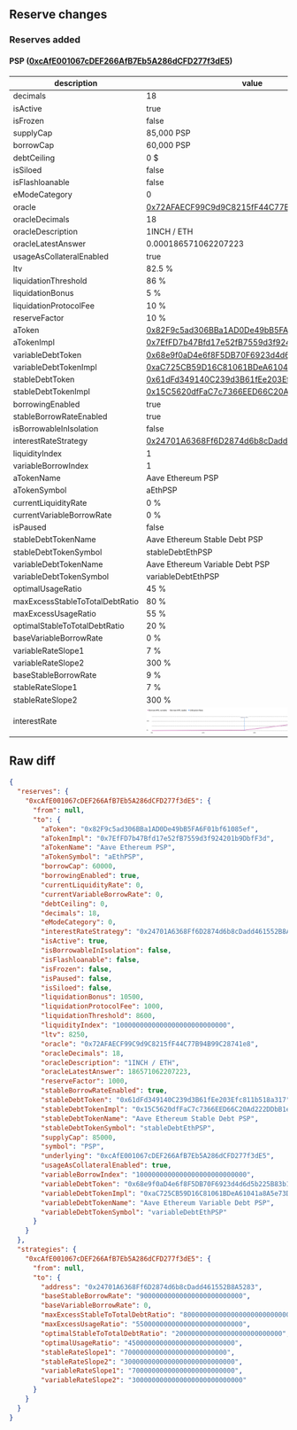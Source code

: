 ## Reserve changes

### Reserves added

#### PSP ([0xcAfE001067cDEF266AfB7Eb5A286dCFD277f3dE5](https://etherscan.io/address/0xcAfE001067cDEF266AfB7Eb5A286dCFD277f3dE5))

| description | value |
| --- | --- |
| decimals | 18 |
| isActive | true |
| isFrozen | false |
| supplyCap | 85,000 PSP |
| borrowCap | 60,000 PSP |
| debtCeiling | 0 $ |
| isSiloed | false |
| isFlashloanable | false |
| eModeCategory | 0 |
| oracle | [0x72AFAECF99C9d9C8215fF44C77B94B99C28741e8](https://etherscan.io/address/0x72AFAECF99C9d9C8215fF44C77B94B99C28741e8) |
| oracleDecimals | 18 |
| oracleDescription | 1INCH / ETH |
| oracleLatestAnswer | 0.000186571062207223 |
| usageAsCollateralEnabled | true |
| ltv | 82.5 % |
| liquidationThreshold | 86 % |
| liquidationBonus | 5 % |
| liquidationProtocolFee | 10 % |
| reserveFactor | 10 % |
| aToken | [0x82F9c5ad306BBa1AD0De49bB5FA6F01bf61085ef](https://etherscan.io/address/0x82F9c5ad306BBa1AD0De49bB5FA6F01bf61085ef) |
| aTokenImpl | [0x7EfFD7b47Bfd17e52fB7559d3f924201b9DbfF3d](https://etherscan.io/address/0x7EfFD7b47Bfd17e52fB7559d3f924201b9DbfF3d) |
| variableDebtToken | [0x68e9f0aD4e6f8F5DB70F6923d4d6d5b225B83b16](https://etherscan.io/address/0x68e9f0aD4e6f8F5DB70F6923d4d6d5b225B83b16) |
| variableDebtTokenImpl | [0xaC725CB59D16C81061BDeA61041a8A5e73DA9EC6](https://etherscan.io/address/0xaC725CB59D16C81061BDeA61041a8A5e73DA9EC6) |
| stableDebtToken | [0x61dFd349140C239d3B61fEe203Efc811b518a317](https://etherscan.io/address/0x61dFd349140C239d3B61fEe203Efc811b518a317) |
| stableDebtTokenImpl | [0x15C5620dfFaC7c7366EED66C20Ad222DDbB1eD57](https://etherscan.io/address/0x15C5620dfFaC7c7366EED66C20Ad222DDbB1eD57) |
| borrowingEnabled | true |
| stableBorrowRateEnabled | true |
| isBorrowableInIsolation | false |
| interestRateStrategy | [0x24701A6368Ff6D2874d6b8cDadd461552B8A5283](https://etherscan.io/address/0x24701A6368Ff6D2874d6b8cDadd461552B8A5283) |
| liquidityIndex | 1 |
| variableBorrowIndex | 1 |
| aTokenName | Aave Ethereum PSP |
| aTokenSymbol | aEthPSP |
| currentLiquidityRate | 0 % |
| currentVariableBorrowRate | 0 % |
| isPaused | false |
| stableDebtTokenName | Aave Ethereum Stable Debt PSP |
| stableDebtTokenSymbol | stableDebtEthPSP |
| variableDebtTokenName | Aave Ethereum Variable Debt PSP |
| variableDebtTokenSymbol | variableDebtEthPSP |
| optimalUsageRatio | 45 % |
| maxExcessStableToTotalDebtRatio | 80 % |
| maxExcessUsageRatio | 55 % |
| optimalStableToTotalDebtRatio | 20 % |
| baseVariableBorrowRate | 0 % |
| variableRateSlope1 | 7 % |
| variableRateSlope2 | 300 % |
| baseStableBorrowRate | 9 % |
| stableRateSlope1 | 7 % |
| stableRateSlope2 | 300 % |
| interestRate | ![ir](/.assets/ddeae2567d40a416520f74f13958f299b9741660.svg) |


## Raw diff

```json
{
  "reserves": {
    "0xcAfE001067cDEF266AfB7Eb5A286dCFD277f3dE5": {
      "from": null,
      "to": {
        "aToken": "0x82F9c5ad306BBa1AD0De49bB5FA6F01bf61085ef",
        "aTokenImpl": "0x7EfFD7b47Bfd17e52fB7559d3f924201b9DbfF3d",
        "aTokenName": "Aave Ethereum PSP",
        "aTokenSymbol": "aEthPSP",
        "borrowCap": 60000,
        "borrowingEnabled": true,
        "currentLiquidityRate": 0,
        "currentVariableBorrowRate": 0,
        "debtCeiling": 0,
        "decimals": 18,
        "eModeCategory": 0,
        "interestRateStrategy": "0x24701A6368Ff6D2874d6b8cDadd461552B8A5283",
        "isActive": true,
        "isBorrowableInIsolation": false,
        "isFlashloanable": false,
        "isFrozen": false,
        "isPaused": false,
        "isSiloed": false,
        "liquidationBonus": 10500,
        "liquidationProtocolFee": 1000,
        "liquidationThreshold": 8600,
        "liquidityIndex": "1000000000000000000000000000",
        "ltv": 8250,
        "oracle": "0x72AFAECF99C9d9C8215fF44C77B94B99C28741e8",
        "oracleDecimals": 18,
        "oracleDescription": "1INCH / ETH",
        "oracleLatestAnswer": 186571062207223,
        "reserveFactor": 1000,
        "stableBorrowRateEnabled": true,
        "stableDebtToken": "0x61dFd349140C239d3B61fEe203Efc811b518a317",
        "stableDebtTokenImpl": "0x15C5620dfFaC7c7366EED66C20Ad222DDbB1eD57",
        "stableDebtTokenName": "Aave Ethereum Stable Debt PSP",
        "stableDebtTokenSymbol": "stableDebtEthPSP",
        "supplyCap": 85000,
        "symbol": "PSP",
        "underlying": "0xcAfE001067cDEF266AfB7Eb5A286dCFD277f3dE5",
        "usageAsCollateralEnabled": true,
        "variableBorrowIndex": "1000000000000000000000000000",
        "variableDebtToken": "0x68e9f0aD4e6f8F5DB70F6923d4d6d5b225B83b16",
        "variableDebtTokenImpl": "0xaC725CB59D16C81061BDeA61041a8A5e73DA9EC6",
        "variableDebtTokenName": "Aave Ethereum Variable Debt PSP",
        "variableDebtTokenSymbol": "variableDebtEthPSP"
      }
    }
  },
  "strategies": {
    "0xcAfE001067cDEF266AfB7Eb5A286dCFD277f3dE5": {
      "from": null,
      "to": {
        "address": "0x24701A6368Ff6D2874d6b8cDadd461552B8A5283",
        "baseStableBorrowRate": "90000000000000000000000000",
        "baseVariableBorrowRate": 0,
        "maxExcessStableToTotalDebtRatio": "800000000000000000000000000",
        "maxExcessUsageRatio": "550000000000000000000000000",
        "optimalStableToTotalDebtRatio": "200000000000000000000000000",
        "optimalUsageRatio": "450000000000000000000000000",
        "stableRateSlope1": "70000000000000000000000000",
        "stableRateSlope2": "3000000000000000000000000000",
        "variableRateSlope1": "70000000000000000000000000",
        "variableRateSlope2": "3000000000000000000000000000"
      }
    }
  }
}
```